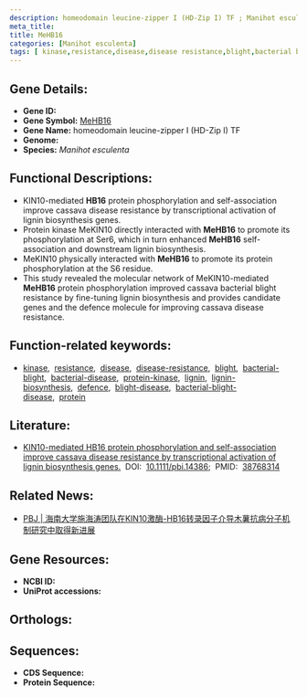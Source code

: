 ```yaml
---
description: homeodomain leucine-zipper I (HD-Zip I) TF ; Manihot esculenta
meta_title:
title: MeHB16
categories: [Manihot esculenta]
tags: [ kinase,resistance,disease,disease resistance,blight,bacterial blight,bacterial disease,protein kinase,lignin,lignin biosynthesis,defence,blight disease,bacterial blight disease,protein ]
---
```


## Gene Details:
- **Gene ID:** []()
- **Gene Symbol:** <u>MeHB16</u>
- **Gene Name:** homeodomain leucine-zipper I (HD-Zip I) TF
- **Genome:** 
- **Species:** *Manihot esculenta*

## Functional Descriptions:
   - KIN10-mediated **HB16** protein phosphorylation and self-association improve cassava disease resistance by transcriptional activation of lignin biosynthesis genes.
   - Protein kinase MeKIN10 directly interacted with **MeHB16** to promote its phosphorylation at Ser6, which in turn enhanced **MeHB16** self-association and downstream lignin biosynthesis.
   - MeKIN10 physically interacted with **MeHB16** to promote its protein phosphorylation at the S6 residue.
   - This study revealed the molecular network of MeKIN10-mediated **MeHB16** protein phosphorylation improved cassava bacterial blight resistance by fine-tuning lignin biosynthesis and provides candidate genes and the defence molecule for improving cassava disease resistance.

## Function-related keywords:
   - [kinase](/tags/kinase/),&nbsp;&nbsp;[resistance](/tags/resistance/),&nbsp;&nbsp;[disease](/tags/disease/),&nbsp;&nbsp;[disease-resistance](/tags/disease-resistance/),&nbsp;&nbsp;[blight](/tags/blight/),&nbsp;&nbsp;[bacterial-blight](/tags/bacterial-blight/),&nbsp;&nbsp;[bacterial-disease](/tags/bacterial-disease/),&nbsp;&nbsp;[protein-kinase](/tags/protein-kinase/),&nbsp;&nbsp;[lignin](/tags/lignin/),&nbsp;&nbsp;[lignin-biosynthesis](/tags/lignin-biosynthesis/),&nbsp;&nbsp;[defence](/tags/defence/),&nbsp;&nbsp;[blight-disease](/tags/blight-disease/),&nbsp;&nbsp;[bacterial-blight-disease](/tags/bacterial-blight-disease/),&nbsp;&nbsp;[protein](/tags/protein/)

## Literature:
   - [KIN10-mediated HB16 protein phosphorylation and self-association improve cassava disease resistance by transcriptional activation of lignin biosynthesis genes.](https://www.doi.org/10.1111/pbi.14386)&nbsp;&nbsp;DOI:&nbsp;&nbsp;[10.1111/pbi.14386](https://www.doi.org/10.1111/pbi.14386);&nbsp;&nbsp;PMID:&nbsp;&nbsp;[38768314](https://pubmed.ncbi.nlm.nih.gov/38768314/)

## Related News:
   - [PBJ | 海南大学施海涛团队在KIN10激酶-HB16转录因子介导木薯抗病分子机制研究中取得新进展](https://mp.weixin.qq.com/s?__biz=Mzg3MDEwNDEyMg==&mid=2247568057&idx=1&sn=c10d04f1617d6aeaccb13724a3047ed3&chksm=cf8374d78d9e52c970643d2d603a1455b21b7d6212f21f10e660a86f5e240c27a18253618be2&scene=27#wechat_redirect)

## Gene Resources:
- **NCBI ID:**  [](https://www.ncbi.nlm.nih.gov/search/all/?term=)
- **UniProt accessions:**  [](https://www.uniprot.org/uniprotkb//entry)

## Orthologs:

## Sequences:
- **CDS Sequence:**
- **Protein Sequence:**
